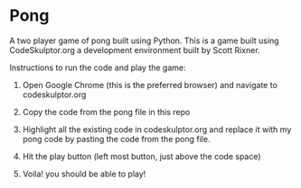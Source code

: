 Pong
====

A two player game of pong built using Python.
This is a game built using CodeSkulptor.org a development environment built by Scott Rixner.

Instructions to run the code and play the game:

1. Open Google Chrome (this is the preferred browser) and navigate to codeskulptor.org 

2. Copy the code from the pong file in this repo

3. Highlight all the existing code in codeskulptor.org and replace it with my pong code by pasting the code from the pong    file.

4. Hit the play button (left most button, just above the code space)

5. Voila! you should be able to play!
